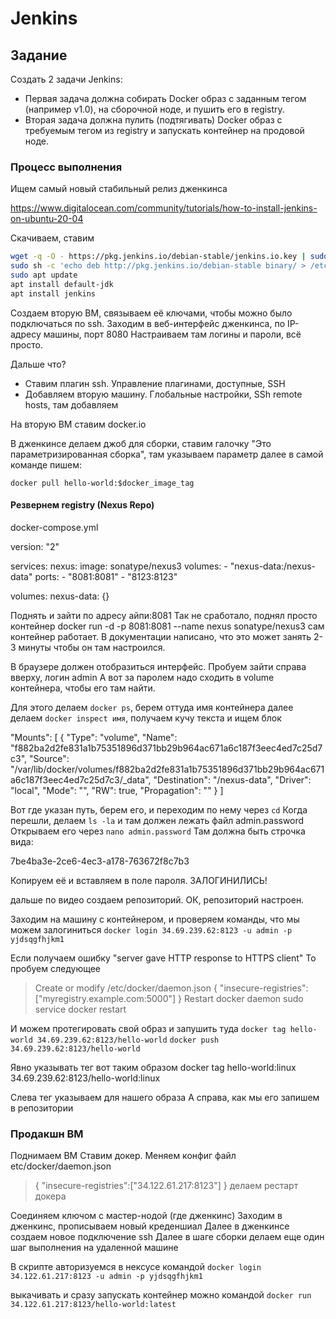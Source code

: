 # Jenkins
## Задание

Создать 2 задачи Jenkins:
* Первая задача должна собирать Docker образ с заданным тегом (например v1.0), на сборочной ноде, и пушить его в registry.
* Вторая задача должна пулить (подтягивать) Docker образ с требуемым тегом из registry и запускать контейнер на продовой ноде.


### Процесс выполнения
Ищем самый новый стабильный релиз дженкинса

https://www.digitalocean.com/community/tutorials/how-to-install-jenkins-on-ubuntu-20-04

Скачиваем, ставим
```bash
wget -q -O - https://pkg.jenkins.io/debian-stable/jenkins.io.key | sudo apt-key add -
sudo sh -c 'echo deb http://pkg.jenkins.io/debian-stable binary/ > /etc/apt/sources.list.d/jenkins.list'
sudo apt update
apt install default-jdk
apt install jenkins
```

Создаем вторую ВМ, связываем её ключами, чтобы можно было подключаться по ssh.
Заходим в веб-интерфейс дженкинса, по IP-адресу машины, порт 8080
Настраиваем там логины и пароли, всё просто.

Дальше что?
* Ставим плагин ssh. Управление плагинами, доступные, SSH
* Добавляем вторую машину. Глобальные настройки, SSh remote hosts, там добавляем

На вторую ВМ ставим docker.io

В дженкинсе делаем джоб для сборки, ставим галочку "Это параметризированная сборка", там указываем параметр
далее в самой команде пишем:
```
docker pull hello-world:$docker_image_tag
```

#### Резвернем registry (Nexus Repo)
docker-compose.yml

version: "2"

services:
  nexus:
    image: sonatype/nexus3
    volumes:
      - "nexus-data:/nexus-data"
    ports:
      - "8081:8081"
      - "8123:8123"

volumes:
  nexus-data: {}


Поднять и зайти по адресу айпи:8081
Так не сработало, поднял просто контейнер
docker run -d -p 8081:8081 --name nexus sonatype/nexus3
сам контейнер работает. В документации написано, что это может занять 2-3 минуты чтобы он там настроился.

В браузере должен отобразиться интерфейс.
Пробуем зайти справа вверху, логин 
admin
А вот за паролем надо сходить в volume контейнера, чтобы его там найти.

Для этого делаем
`docker ps`, берем оттуда имя контейнера
далее делаем `docker inspect имя`, получаем кучу текста и ищем блок

"Mounts": [
            {
                "Type": "volume",
                "Name": "f882ba2d2fe831a1b75351896d371bb29b964ac671a6c187f3eec4ed7c25d7c3",
                "Source": "/var/lib/docker/volumes/f882ba2d2fe831a1b75351896d371bb29b964ac671a6c187f3eec4ed7c25d7c3/_data",
                "Destination": "/nexus-data",
                "Driver": "local",
                "Mode": "",
                "RW": true,
                "Propagation": ""
            }
]

Вот где указан путь, берем его, и переходим по нему через `cd`
Когда перешли, делаем `ls -la`
и там должен лежать файл admin.password
Открываем его через `nano admin.password`
Там должна быть строчка вида:

7be4ba3e-2ce6-4ec3-a178-763672f8c7b3

Копируем её и вставляем в поле пароля.
ЗАЛОГИНИЛИСЬ!

дальше по видео создаем репозиторий.
ОК, репозиторий настроен.

Заходим на машину с контейнером, и проверяем команды, что мы можем залогиниться
`docker login 34.69.239.62:8123 -u admin -p yjdsqgfhjkm1`

Если получаем ошибку
"server gave HTTP response to HTTPS client"
То пробуем следующее

>    Create or modify /etc/docker/daemon.json
>    { "insecure-registries":["myregistry.example.com:5000"] }
>    Restart docker daemon
>    sudo service docker restart


И можем протегировать свой образ и запушить туда
`docker tag hello-world 34.69.239.62:8123/hello-world`
`docker push 34.69.239.62:8123/hello-world`

Явно указывать тег вот таким образом 
docker tag hello-world:linux 34.69.239.62:8123/hello-world:linux

Слева тег указываем для нашего образа
А справа, как мы его запишем в репозитории

### Продакшн ВМ
Поднимаем ВМ
Ставим докер.
Меняем конфиг файл 
etc/docker/daemon.json
>    { "insecure-registries":["34.122.61.217:8123"] }
делаем рестарт докера

Соединяем ключом с мастер-нодой (где дженкинс)
Заходим в дженкинс, прописываем новый креденшиал
Далее в дженкинсе создаем новое подключение ssh
Далее в шаге сборки делаем еще один шаг выполнения на удаленной машине

В скрипте авторизуемся в нексусе командой 
`docker login 34.122.61.217:8123 -u admin -p yjdsqgfhjkm1`

выкачивать и сразу запускать контейнер можно командой
`docker run 34.122.61.217:8123/hello-world:latest`